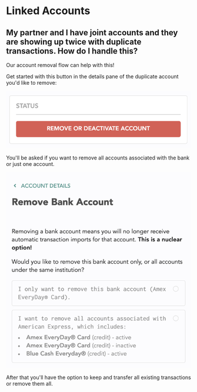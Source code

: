 # Linked Accounts

## My partner and I have joint accounts and they are showing up twice with duplicate transactions. How do I handle this?

Our account removal flow can help with this!

Get started with this button in the details pane of the duplicate account you'd like to remove:

![](../.gitbook/assets/screen-shot-2020-04-07-at-11.35.53-am.png)

You'll be asked if you want to remove all accounts associated with the bank or just one account.

![](../.gitbook/assets/unnamed.png)

After that you'll have the option to keep and transfer all existing transactions or remove them all.


